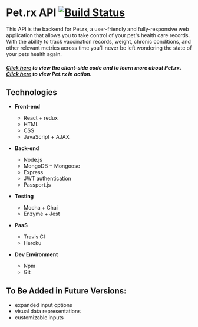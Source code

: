 # Pet.rx API [![Build Status](https://travis-ci.org/cellphone4ET/pet-rx-api.svg?branch=master)](https://travis-ci.org/cellphone4ET/pet-rx-api)

This API is the backend for Pet.rx, a user-friendly and fully-responsive web application that allows you to take control of your pet's health care records. With the ability to track vaccination records, weight, chronic conditions, and other relevant metrics across time you’ll never be left wondering the state of your pets health again.

##### [Click here](https://github.com/cellphone4ET/pet-rx) to view the client-side code and to learn more about Pet.rx. [Click here](https://pet-rx.herokuapp.com/) to view Pet.rx in action.

## Technologies

* **Front-end**

  * React + redux
  * HTML
  * CSS
  * JavaScript + AJAX

* **Back-end**

  * Node.js
  * MongoDB + Mongoose
  * Express
  * JWT authentication
  * Passport.js

* **Testing**

  * Mocha + Chai
  * Enzyme + Jest

* **PaaS**

  * Travis CI
  * Heroku

* **Dev Environment**

  * Npm
  * Git

## To Be Added in Future Versions:

* expanded input options
* visual data representations
* customizable inputs
